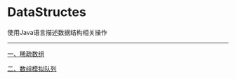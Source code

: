# DataStructes
使用Java语言描述数据结构相关操作

---

[一、稀疏数组](https://quakewang.github.io/post/sparsearray/)

[二、数组模拟队列](https://quakewang.github.io/posts/arrayqueue/)

